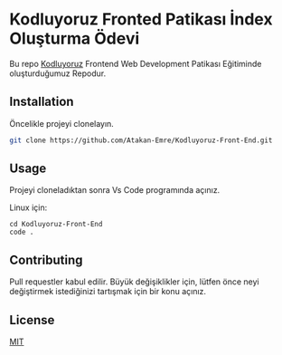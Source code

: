 # Kodluyoruz Fronted Patikası İndex Oluşturma Ödevi

Bu repo [Kodluyoruz](https://www.kodluyoruz.org) Frontend Web Development Patikası Eğitiminde oluşturduğumuz Repodur. 


## Installation

Öncelikle projeyi clonelayın. 

```bash
git clone https://github.com/Atakan-Emre/Kodluyoruz-Front-End.git
```

## Usage

Projeyi cloneladıktan sonra Vs Code programında açınız.

Linux için:
```linux
cd Kodluyoruz-Front-End
code .
```

## Contributing
Pull requestler kabul edilir. Büyük değişiklikler için, lütfen önce neyi değiştirmek istediğinizi tartışmak için bir konu açınız.


## License
[MIT](https://choosealicense.com/licenses/mit/)
